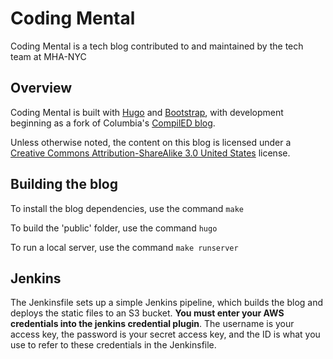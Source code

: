 # Coding Mental

Coding Mental is a tech blog contributed to and maintained by the tech team at MHA-NYC

## Overview

Coding Mental is built with [Hugo](https://gohugo.io/) and [Bootstrap](http://getbootstrap.com/), with development beginning as a fork of Columbia's [CompilED blog](https://github.com/ccnmtl/compiled).

Unless otherwise noted, the content on this blog is licensed under a [Creative Commons Attribution-ShareAlike 3.0 United States](http://creativecommons.org/licenses/by-sa/3.0/us/) license.

## Building the blog

To install the blog dependencies, use the command `make`

To build the 'public' folder, use the command `hugo`

To run a local server, use the command `make runserver`

## Jenkins

The Jenkinsfile sets up a simple Jenkins pipeline, which builds the blog and deploys the static files to an S3 bucket. __You must enter your AWS credentials into the jenkins credential plugin__. The username is your access key, the password is your secret access key, and the ID is what you use to refer to these credentials in the Jenkinsfile.